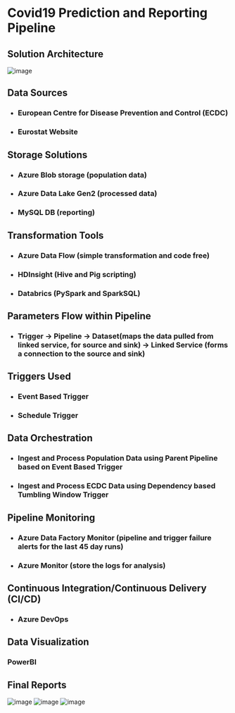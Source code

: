 # Covid19 Prediction and Reporting Pipeline


## Solution Architecture
![image](https://github.com/pratik3848/Covid19-Prediction-and-Reporting/assets/41427089/c166f32e-e284-414d-9ece-bc07a09f9d33)

## Data Sources
- ### European Centre for Disease Prevention and Control (ECDC)
- ### Eurostat Website

## Storage Solutions
- ### Azure Blob storage (population data)
- ### Azure Data Lake Gen2 (processed data)
- ### MySQL DB (reporting)

## Transformation Tools
- ### Azure Data Flow (simple transformation and code free)
- ### HDInsight (Hive and Pig scripting)
- ### Databrics (PySpark and SparkSQL)

## Parameters Flow within Pipeline
- ### Trigger -> Pipeline -> Dataset(maps the data pulled from linked service, for source and sink) -> Linked Service (forms a connection to the source and sink)

## Triggers Used
- ### Event Based Trigger
- ### Schedule Trigger

## Data Orchestration
- ### Ingest and Process Population Data using Parent Pipeline based on Event Based Trigger
- ### Ingest and Process ECDC Data using Dependency based Tumbling Window Trigger

## Pipeline Monitoring
- ### Azure Data Factory Monitor (pipeline and trigger failure alerts for the last 45 day runs)
- ### Azure Monitor (store the logs for analysis)

## Continuous Integration/Continuous Delivery (CI/CD)
 - ### Azure DevOps

## Data Visualization
### PowerBI

## Final Reports
![image](https://github.com/pratik3848/Covid19-Prediction-and-Reporting/assets/41427089/18b10671-c1b8-43ba-b8a3-0f61132966b6)
![image](https://github.com/pratik3848/Covid19-Prediction-and-Reporting/assets/41427089/d35fa1f7-ff47-4523-b61d-e59bd6c2007c)
![image](https://github.com/pratik3848/Covid19-Prediction-and-Reporting/assets/41427089/763d0df9-6273-4e98-9e4e-dbdcdbd8fa67)

